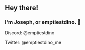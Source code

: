 ## Hey there!
### I'm **Joseph**, or **emptiestdino.** 👋

Discord: @emptiestdino

Twitter: @emptiestdino_me
